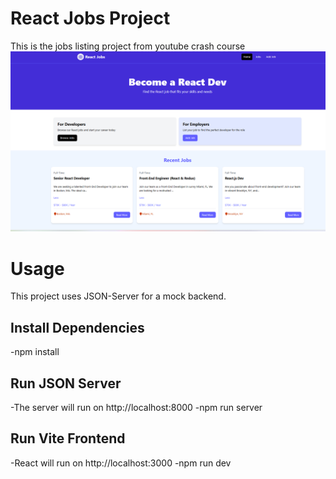 # React Jobs Project
This is the jobs listing project from youtube crash course
![alt text](public/image.png)

# Usage
This project uses JSON-Server for a mock backend.

## Install Dependencies
-npm install

## Run JSON Server
-The server will run on http://localhost:8000
-npm run server

## Run Vite Frontend
-React will run on http://localhost:3000
-npm run dev